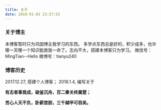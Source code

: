 ```yaml
---
title: 关于
date: 2018-01-03 23:57:53
---
```

### 关于博主
本博客暂时只为巩固博主我学习的东西。
多学点东西总是好的，积少成多，也许哪一天哪一个知识能救我一命了。志向不大，搭建本博客只为学习。
微信号：MingTian--Hello
微博号：tianyu240

### 博客历史
2017.12.27, 搭建个人博客；
2018.1.4, 编写关于

**有志者事竟成，破釜沉舟，百二秦关终属楚；**

**苦心人天不负，卧薪尝胆，三千越甲可吞吴。**